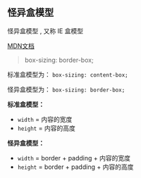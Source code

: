## 怪异盒模型

怪异盒模型 , 又称 IE 盒模型

<a href="https://developer.mozilla.org/zh-CN/docs/Web/CSS/box-sizing" target="_blank">MDN文档</a> 

> box-sizing: border-box;

标准盒模型为： `box-sizing: content-box;`

怪异盒模型为： `box-sizing: border-box;`

**标准盒模型：**

- `width` = 内容的宽度
- `height` = 内容的高度

**怪异盒模型：**

- `width` = border + padding + 内容的宽度
- `height` = border + padding + 内容的高度